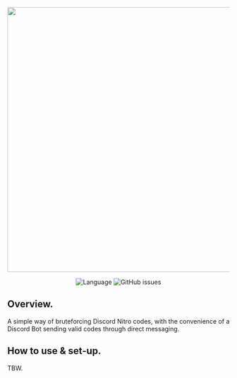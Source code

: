 <p align="center"> 
  <img src="https://github.com/kolour/dnb/blob/master/discordbrute.png" width="600"> 
</p> 

<p align="center"> 
  <img alt="Language" src="https://img.shields.io/github/languages/top/kolour/discordbrute?color=%238E8CD8&style=flat-square"> 
  <img alt="GitHub issues" src="https://img.shields.io/github/issues-raw/kolour/discordbrute?color=%238E8CD8&style=flat-square"> 
</p>

## Overview.
A simple way of bruteforcing Discord Nitro codes, with the convenience of a Discord Bot sending valid codes through direct messaging. 
## How to use & set-up.
TBW.
